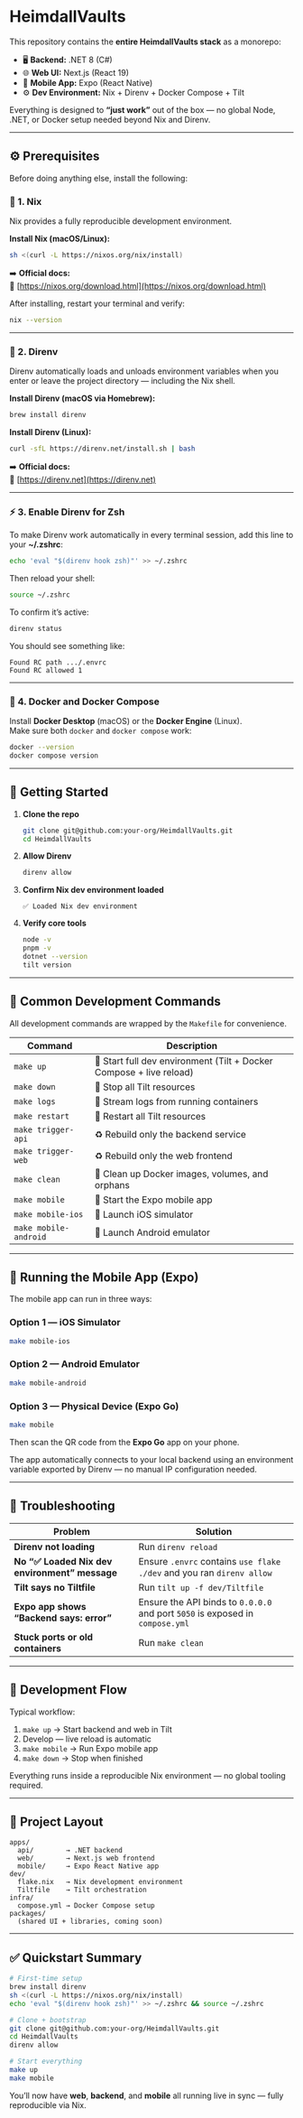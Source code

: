 # HeimdallVaults

This repository contains the **entire HeimdallVaults stack** as a monorepo:

- 🖥️ **Backend:** .NET 8 (C#)  
- 🌐 **Web UI:** Next.js (React 19)  
- 📱 **Mobile App:** Expo (React Native)  
- ⚙️ **Dev Environment:** Nix + Direnv + Docker Compose + Tilt

Everything is designed to **“just work”** out of the box — no global Node, .NET, or Docker setup needed beyond Nix and Direnv.

---

## ⚙️ Prerequisites

Before doing anything else, install the following:

### 🧩 1. Nix
Nix provides a fully reproducible development environment.

**Install Nix (macOS/Linux):**

```bash
sh <(curl -L https://nixos.org/nix/install)
```

➡️ **Official docs:**  
🔗 [https://nixos.org/download.html](https://nixos.org/download.html)

After installing, restart your terminal and verify:

```bash
nix --version
```

---

### 🧰 2. Direnv
Direnv automatically loads and unloads environment variables when you enter or leave the project directory — including the Nix shell.

**Install Direnv (macOS via Homebrew):**
```bash
brew install direnv
```

**Install Direnv (Linux):**
```bash
curl -sfL https://direnv.net/install.sh | bash
```

➡️ **Official docs:**  
🔗 [https://direnv.net](https://direnv.net)

---

### ⚡ 3. Enable Direnv for Zsh
To make Direnv work automatically in every terminal session, add this line to your **~/.zshrc**:

```bash
echo 'eval "$(direnv hook zsh)"' >> ~/.zshrc
```

Then reload your shell:

```bash
source ~/.zshrc
```

To confirm it’s active:

```bash
direnv status
```

You should see something like:
```
Found RC path .../.envrc
Found RC allowed 1
```

---

### 🐳 4. Docker and Docker Compose
Install **Docker Desktop** (macOS) or the **Docker Engine** (Linux).  
Make sure both `docker` and `docker compose` work:

```bash
docker --version
docker compose version
```

---

## 🚀 Getting Started

1. **Clone the repo**
   ```bash
   git clone git@github.com:your-org/HeimdallVaults.git
   cd HeimdallVaults
   ```

2. **Allow Direnv**
   ```bash
   direnv allow
   ```

3. **Confirm Nix dev environment loaded**
   ```
   ✅ Loaded Nix dev environment
   ```

4. **Verify core tools**
   ```bash
   node -v
   pnpm -v
   dotnet --version
   tilt version
   ```

---

## 🧰 Common Development Commands

All development commands are wrapped by the `Makefile` for convenience.

| Command | Description |
|----------|-------------|
| `make up` | 🚀 Start full dev environment (Tilt + Docker Compose + live reload) |
| `make down` | 🛑 Stop all Tilt resources |
| `make logs` | 📜 Stream logs from running containers |
| `make restart` | 🔁 Restart all Tilt resources |
| `make trigger-api` | ♻️ Rebuild only the backend service |
| `make trigger-web` | ♻️ Rebuild only the web frontend |
| `make clean` | 🧹 Clean up Docker images, volumes, and orphans |
| `make mobile` | 📱 Start the Expo mobile app |
| `make mobile-ios` | 🍎 Launch iOS simulator |
| `make mobile-android` | 🤖 Launch Android emulator |

---

## 📱 Running the Mobile App (Expo)

The mobile app can run in three ways:

### Option 1 — iOS Simulator
```bash
make mobile-ios
```

### Option 2 — Android Emulator
```bash
make mobile-android
```

### Option 3 — Physical Device (Expo Go)
```bash
make mobile
```
Then scan the QR code from the **Expo Go** app on your phone.

The app automatically connects to your local backend using an environment variable exported by Direnv — no manual IP configuration needed.

---

## 🧩 Troubleshooting

| Problem | Solution |
|----------|-----------|
| **Direnv not loading** | Run `direnv reload` |
| **No “✅ Loaded Nix dev environment” message** | Ensure `.envrc` contains `use flake ./dev` and you ran `direnv allow` |
| **Tilt says no Tiltfile** | Run `tilt up -f dev/Tiltfile` |
| **Expo app shows “Backend says: error”** | Ensure the API binds to `0.0.0.0` and port `5050` is exposed in `compose.yml` |
| **Stuck ports or old containers** | Run `make clean` |

---

## 🧪 Development Flow

Typical workflow:

1. `make up` → Start backend and web in Tilt  
2. Develop — live reload is automatic  
3. `make mobile` → Run Expo mobile app  
4. `make down` → Stop when finished  

Everything runs inside a reproducible Nix environment — no global tooling required.

---

## 📁 Project Layout

```
apps/
  api/        → .NET backend
  web/        → Next.js web frontend
  mobile/     → Expo React Native app
dev/
  flake.nix   → Nix development environment
  Tiltfile    → Tilt orchestration
infra/
  compose.yml → Docker Compose setup
packages/
  (shared UI + libraries, coming soon)
```

---

## ✅ Quickstart Summary

```bash
# First-time setup
brew install direnv
sh <(curl -L https://nixos.org/nix/install)
echo 'eval "$(direnv hook zsh)"' >> ~/.zshrc && source ~/.zshrc

# Clone + bootstrap
git clone git@github.com:your-org/HeimdallVaults.git
cd HeimdallVaults
direnv allow

# Start everything
make up
make mobile
```

You’ll now have **web**, **backend**, and **mobile** all running live in sync — fully reproducible via Nix.
